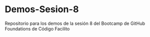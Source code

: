 # Demos-Sesion-8
Repositorio para los demos de la sesión 8 del Bootcamp de GitHub Foundations de Código Facilito
